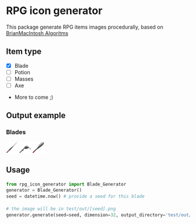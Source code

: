 # RPG icon generator

This package generate RPG items images procedurally, based on [BrianMacIntosh Algoritms](https://github.com/BrianMacIntosh/icon-machine)

## Item type
  - [x] Blade
  - [ ] Potion
  - [ ] Masses
  - [ ] Axe
  - More to come ;)

## Output example
### Blades
![Blade_1](./docs/Blade_1.png) ![Blade_2](./docs/Blade_2.png) ![Blade_3](./docs/Blade_3.png)


## Usage

```python
from rpg_icon_generator import Blade_Generator
generator = Blade_Generator()
seed = datetime.now() # provide a seed for this blade 

# the image will be in test/out/[seed].png
generator.generate(seed=seed, dimension=32, output_directory='test/out/')
```